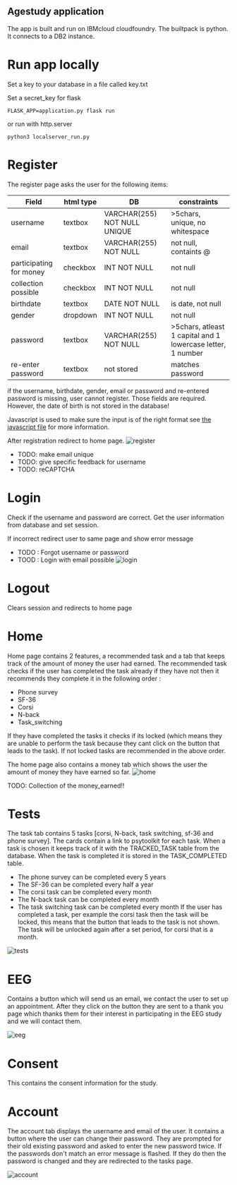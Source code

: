 ## Agestudy application
The app is built and run on IBMcloud cloudfoundry. The builtpack is python.
It connects to a DB2 instance.

# Run app locally
Set a key to your database in a file called key.txt

Set a secret_key for flask

```
FLASK_APP=application.py flask run
```

or run with http.server

```
python3 localserver_run.py
```

# Register
The register page asks the user for the following items:

| <b>Field</b>            | <b>html type</b> | <b>DB</b>                    | <b>constraints</b>                                          |
|-------------------------|------------------|------------------------------|-------------------------------------------------------------|
| username                | textbox          | VARCHAR(255) NOT NULL UNIQUE | >5chars, unique, no whitespace                              |
| email                   | textbox          | VARCHAR(255) NOT NULL        | not null, containts @                                       |
| participating for money | checkbox         | INT NOT NULL                 | not null                                                    |
| collection possible     | checkbox         | INT NOT NULL                 | not null                                                    |
| birthdate               | textbox          | DATE NOT NULL                | is date, not null                                           |
| gender                  | dropdown         | INT NOT NULL                 | not null                                                    |
| password                | textbox          | VARCHAR(255) NOT NULL        | >5chars, atleast 1 capital and 1 lowercase letter, 1 number |
| re-enter password       | textbox          | not stored                   | matches password                                            |

if the username, birthdate, gender, email or password and re-entered password is missing,
user cannot register. Those fields are required.
However, the date of birth is not stored in the database!

Javascript is used to make sure the input is of the right format
see [the javascript file]() for more information.

After registration redirect to home page.
![register](static/images/register.jpg)

- TODO: make email unique
- TODO: give specific feedback for username
- TODO: reCAPTCHA

# Login
Check if the username and password are correct.
Get the user information from database and set session.

If incorrect redirect user to same page and show error message
- TODO : Forgot username or password
- TOOD : Login with email possible
![login](static/images/login.jpg)

# Logout
Clears session and redirects to home page

# Home
Home page contains 2 features, a recommended task and a tab that keeps track of the amount of money the user had earned.
The recommended task checks if the user has completed the task already if they have not then it recommends they complete it in the following order :
- Phone survey
- SF-36
- Corsi
- N-back
- Task_switching

If they have completed the tasks it checks if its locked (which means they are unable to perform the task because they cant click on the button that leads to the task).
If not locked tasks are recommended in the above order.

The home page also contains a money tab which shows the user the amount of money they have earned so far.
![home](static/images/home.jpg)

TODO: Collection of the money_earned!!

# Tests
The task tab contains 5 tasks [corsi, N-back, task switching, sf-36 and phone survey]. The cards contain a link to psytoolkit for each task.
When a task is chosen it keeps track of it with the TRACKED_TASK table from the database. When the task is completed it is stored in the TASK_COMPLETED table.

- The phone survey can be completed every 5 years
- The SF-36 can be completed every half a year
- The corsi task can be completed every month
- The N-back task can be completed every month
- The task switching task can be completed every month
If the user has completed a task, per example the corsi task then the task will be locked, this means that the button that leads to the task is not shown. The task will be unlocked again after a set period, for corsi that is a month.

![tests](static/images/tests.jpg)

# EEG
Contains a button which will send us an email, we contact the user to set up an appointment.
After they click on the button they are sent to a thank you page which thanks them for their interest in participating in the EEG study and we will contact them.

![eeg](static/images/eeg.jpg)

# Consent
This contains the consent information for the study.

# Account
The account tab displays the username and email of the user. It contains a button where the user can change their password. They are prompted for their old existing password and asked to enter the new password twice. If the passwords don't match an error message is flashed. If they do then the password is changed and they are redirected to the tasks page.

![account](static/images/account.jpg)

